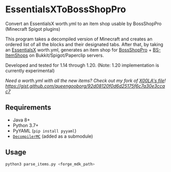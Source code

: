 # EssentialsXToBossShopPro
Convert an EssentialsX worth.yml to an item shop usable by BossShopPro (Minecraft Spigot plugins)

This program takes a decompiled version of Minecraft and creates an ordered list of all the blocks and their designated tabs.  After that, by taking an [EssentialsX](https://www.spigotmc.org/resources/essentialsx.9089/) worth.yml, generates an item shop for [BossShopPro](https://www.spigotmc.org/resources/bossshoppro-the-most-powerful-chest-gui-shop-menu-plugin.222/) + [BS-ItemShops](https://www.spigotmc.org/resources/itemshops-bsp-create-fancy-gui-shops-with-minimal-effort.26640/) on Bukkit/Spigot/Paperclip servers.

Developed and tested for 1.14 through 1.20. (Note: 1.20 implementation is currently experimental)

*Need a worth.yml with all the new items?  Check out my fork of [X00LA's file](https://github.com/X00LA/Bukkit-Essentials-worth.yml)!  https://gist.github.com/queengooborg/92d08120f0d6d25175f6c7a30e3ccac7*

## Requirements
 - Java 8+
 - Python 3.7+
 - PyYAML (`pip install pyyaml`)
 - [`DecompilerMC`](https://github.com/hube12/DecompilerMC) (added as a submodule)
 
## Usage

```sh
python3 parse_items.py <forge_mdk_path>
```
